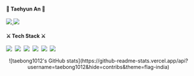 <div>
<h4>🌊 Taehyun An 🌊</h4>
      <a href="https://velog.io/@taebong1012" target="_blank">
        <img src="https://img.shields.io/badge/Velog-20C997?style=flat-square&logo=Velog&logoColor=white"/>
      </a>
      <a href="https://www.instagram.com/taebong10.12/" target="_blank">
       <img src="https://img.shields.io/badge/Instagram-FE1E82?style=flat-square&logo=Instagram&logoColor=white"/>
      </a>
  </p>
  
  <!--  기술스택  -->
  <p align="center">
    <h4>⚔️ Tech Stack ⚔️</h4>
    <img src="https://img.shields.io/badge/Javascript-F7DF1E?style=flat-square&logo=Javascript&logoColor=white"/>&nbsp 
    <img src="https://img.shields.io/badge/React-61DAFB?style=flat-square&logo=React&logoColor=white"/>&nbsp
    <img src="https://img.shields.io/badge/Redux-764ABC?style=flat-square&logo=Redux&logoColor=white"/>&nbsp
    <img src="https://img.shields.io/badge/StyledComponents-DB7093?style=flat-square&logo=styled-components&logoColor=white"/>&nbsp
    <img src="https://img.shields.io/badge/Java-007396?style=flat-square&logo=Java&logoColor=white"/>&nbsp
    <img src="https://img.shields.io/badge/Flutter-54C5F8?style=flat-square&logo=Flutter&logoColor=white"/>&nbsp
  </p>
  
  
<div align="center">
  ![taebong1012's GitHub stats](https://github-readme-stats.vercel.app/api?username=taebong1012&hide=contribs&theme=flag-india)
</div>
 </div>
  

